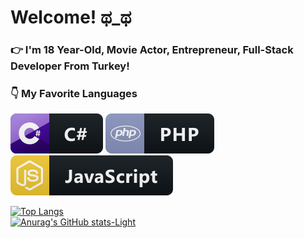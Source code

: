 <h1><b>Welcome! ಥ_ಥ</b></h1>
<h3>👉 I'm 18 Year-Old, Movie Actor, Entrepreneur, Full-Stack Developer From Turkey!</h3>

<h3>👇 My Favorite Languages</h3>

<img src="https://raw.githubusercontent.com/MikeCodesDotNET/ColoredBadges/master/svg/dev/languages/csharp.svg"> <img src="https://raw.githubusercontent.com/MikeCodesDotNET/ColoredBadges/master/svg/dev/languages/php.svg"> <img src="https://raw.githubusercontent.com/MikeCodesDotNET/ColoredBadges/master/svg/dev/languages/js.svg">



[![Top Langs](https://github-readme-stats.vercel.app/api/top-langs/?username=noyavuzbey&layout=donut-vertical&title_color=ff0051&text_color=#8a8a8a&theme=transparent&hide_border=true)](https://github.com/anuraghazra/github-readme-stats)<br>
[![Anurag's GitHub stats-Light](https://github-readme-stats.vercel.app/api?username=noyavuzbey&show_icons=true&theme=transparent&title_color=ff0051&text_color=#8a8a8a&hide_border=true)](https://github.com/anuraghazra/github-readme-stats)
